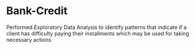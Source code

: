 # Bank-Credit
Performed Exploratory Data Analysis to identify patterns that indicate if a client has difficulty paying their installments which may be used for taking necessary actions
